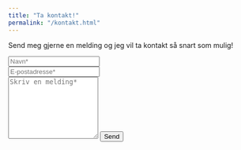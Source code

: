 ```yaml
---
title: "Ta kontakt!"
permalink: "/kontakt.html"
---
```


<form action="https://formspree.io/{{site.email}}" method="POST">    
<p class="mb-4">Send meg gjerne en melding og jeg vil ta kontakt så snart som mulig!</p>
<div class="form-group row">
<div class="col-md-6">
<input class="form-control" type="text" name="name" placeholder="Navn*" required>
</div>
<div class="col-md-6">
<input class="form-control" type="email" name="_replyto" placeholder="E-postadresse*" required>
</div>
</div>
<textarea rows="8" class="form-control mb-3" name="message" placeholder="Skriv en melding*" required></textarea>    
<input class="btn btn-success" type="submit" value="Send">
</form>